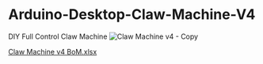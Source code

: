 # Arduino-Desktop-Claw-Machine-V4
DIY Full Control Claw Machine 
![Claw Machine v4 - Copy](https://github.com/user-attachments/assets/558a7767-6efb-4280-84e6-d833fb80a5e5)


[Claw Machine v4 BoM.xlsx](https://github.com/user-attachments/files/17935404/Claw.Machine.v4.BoM.xlsx)
